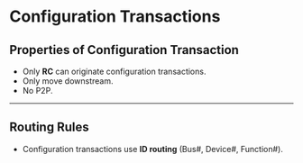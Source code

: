 # Configuration Transactions

## Properties of Configuration Transaction

* Only **RC** can originate configuration transactions.
* Only move downstream.
* No P2P.

***

## Routing Rules

* Configuration transactions use **ID routing** (Bus#, Device#, Function#).

